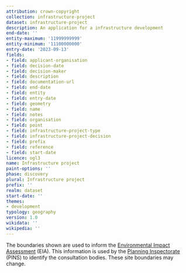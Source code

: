 ```yaml
---
attribution: crown-copyright
collection: infrastructure-project
dataset: infrastructure-project
description: An application for a infrastructure development
end-date: ''
entity-maximum: '11999999999'
entity-minimum: '11100000000'
entry-date: '2023-09-13'
fields:
- field: applicant-organisation
- field: decision-date
- field: decision-maker
- field: description
- field: documentation-url
- field: end-date
- field: entity
- field: entry-date
- field: geometry
- field: name
- field: notes
- field: organisation
- field: point
- field: infrastructure-project-type
- field: infrastructure-project-decision
- field: prefix
- field: reference
- field: start-date
licence: ogl3
name: Infrastructure project
paint-options: ''
phase: discovery
plural: Infrastructure project
prefix: ''
realm: dataset
start-date: ''
themes:
- development
typology: geography
version: 1.0
wikidata: ''
wikipedia: ''
---
```


The boundaries shown are used to inform the [Environmental Impact Assessment](https://www.gov.uk/guidance/environmental-impact-assessment) (EIA). This information is used by the [Planning Inspectorate](https://www.gov.uk/government/organisations/planning-inspectorate) (PINS) to identify the consultation bodies. These site boundaries may change.
